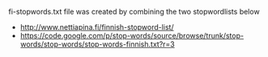 fi-stopwords.txt file was created by combining the two stopwordlists below
  * http://www.nettiapina.fi/finnish-stopword-list/
  * https://code.google.com/p/stop-words/source/browse/trunk/stop-words/stop-words/stop-words-finnish.txt?r=3


